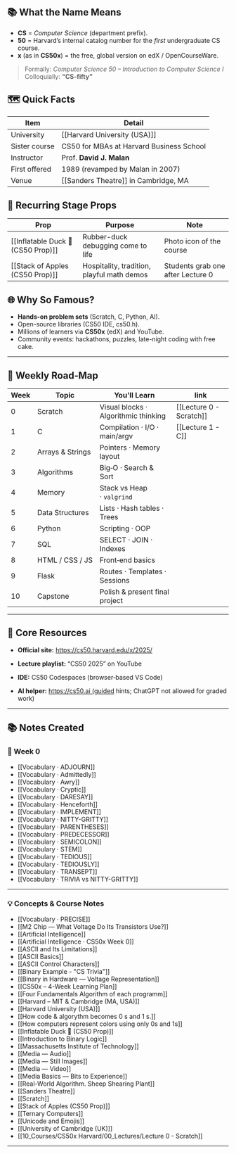 ## 📚 What the Name Means  
- **CS** = *Computer Science* (department prefix).  
- **50** = Harvard’s internal catalog number for the *first* undergraduate CS course.  
- **x** (as in **CS50x**) = the free, global version on edX / OpenCourseWare.

> Formally: *Computer Science 50 – Introduction to Computer Science I*  
> Colloquially: **“CS-fifty”**

## 🗺 Quick Facts  

| Item | Detail |
|------|--------|
| University | [[Harvard University (USA)]] |
| Sister course | CS50 for MBAs at Harvard Business School |
| Instructor | Prof. **David J. Malan** |
| First offered | 1989 (revamped by Malan in 2007) |
| Venue | [[Sanders Theatre]] in Cambridge, MA |

## 🎉 Recurring Stage Props  

| Prop                               | Purpose                                    | Note                              |
| ---------------------------------- | ------------------------------------------ | --------------------------------- |
| [[Inflatable Duck 🦆 (CS50 Prop)]] | Rubber-duck debugging come to life         | Photo icon of the course          |
| [[Stack of Apples (CS50 Prop)]] | Hospitality, tradition, playful math demos | Students grab one after Lecture 0 |

## 🌐 Why So Famous?  
- **Hands-on problem sets** (Scratch, C, Python, AI).  
- Open-source libraries (CS50 IDE, cs50.h).  
- Millions of learners via **CS50x** (edX) and YouTube.  
- Community events: hackathons, puzzles, late-night coding with free cake.

---
## 📆 Weekly Road‑Map

| Week | Topic            | You’ll Learn                         | link                    |
| ---- | ---------------- | ------------------------------------ | ----------------------- |
| 0    | Scratch          | Visual blocks · Algorithmic thinking | [[Lecture 0 - Scratch]] |
| 1    | C                | Compilation · I/O · main/argv        | [[Lecture 1 - C]]       |
| 2    | Arrays & Strings | Pointers · Memory layout             |                         |
| 3    | Algorithms       | Big‑O · Search & Sort                |                         |
| 4    | Memory           | Stack vs Heap · `valgrind`           |                         |
| 5    | Data Structures  | Lists · Hash tables · Trees          |                         |
| 6    | Python           | Scripting · OOP                      |                         |
| 7    | SQL              | SELECT · JOIN · Indexes              |                         |
| 8    | HTML / CSS / JS  | Front‑end basics                     |                         |
| 9    | Flask            | Routes · Templates · Sessions        |                         |
| 10   | Capstone         | Polish & present final project       |                         |

---
## 🔗 Core Resources

- **Official site:** https://cs50.harvard.edu/x/2025/
    
- **Lecture playlist:** “CS50 2025” on YouTube
    
- **IDE:** CS50 Codespaces (browser‑based VS Code)
    
- **AI helper:** https://cs50.ai (guided hints; ChatGPT not allowed for graded work)



---

## 📚 Notes Created 

### 📖 Week 0
- [[Vocabulary · ADJOURN]]
- [[Vocabulary · Admittedly]]
- [[Vocabulary · Awry]]
- [[Vocabulary · Cryptic]]
- [[Vocabulary · DARESAY]]
- [[Vocabulary · Henceforth]]
- [[Vocabulary · IMPLEMENT]]
- [[Vocabulary · NITTY-GRITTY]]
- [[Vocabulary · PARENTHESES]]
- [[Vocabulary · PREDECESSOR]]
- [[Vocabulary · SEMICOLON]]
- [[Vocabulary · STEM]]
- [[Vocabulary · TEDIOUS]]
- [[Vocabulary · TEDIOUSLY]]
- [[Vocabulary · TRANSEPT]]
- [[Vocabulary · TRIVIA vs NITTY-GRITTY]]

---

### 💡 Concepts & Course Notes
- [[Vocabulary · PRECISE]]
- [[M2 Chip — What Voltage Do Its Transistors Use?]]
- [[Artificial Intelligence]]
- [[Artificial Intelligence · CS50x Week 0]]
- [[ASCII and Its Limitations]]
- [[ASCII Basics]]
- [[ASCII Control Characters]]
- [[Binary Example - "CS Trivia"]]
- [[Binary in Hardware — Voltage Representation]]
- [[CS50x – 4-Week Learning Plan]]
- [[Four Fundamentals Algorithm of each programm]]
- [[Harvard – MIT & Cambridge (MA, USA)]]
- [[Harvard University (USA)]]
- [[How code & algorythm becomes 0 s and 1 s.]]
- [[How computers represent colors using only 0s and 1s]]
- [[Inflatable Duck 🦆 (CS50 Prop)]]
- [[Introduction to Binary Logic]]
- [[Massachusetts Institute of Technology]]
- [[Media — Audio]]
- [[Media — Still Images]]
- [[Media — Video]]
- [[Media Basics — Bits to Experience]]
- [[Real-World Algorithm. Sheep Shearing Plant]]
- [[Sanders Theatre]]
- [[Scratch]]
- [[Stack of Apples (CS50 Prop)]]
- [[Ternary Computers]]
- [[Unicode and Emojis]]
- [[University of Cambridge (UK)]]
- [[10_Courses/CS50x Harvard/00_Lectures/Lecture 0 - Scratch]]

---
